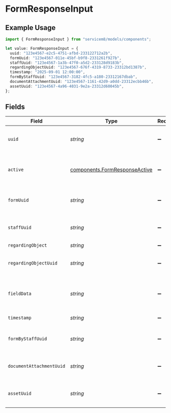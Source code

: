 # FormResponseInput

## Example Usage

```typescript
import { FormResponseInput } from "servicem8/models/components";

let value: FormResponseInput = {
  uuid: "123e4567-e2c5-4751-afbd-233122712a2b",
  formUuid: "123e4567-011e-45bf-b9f8-2331261f927b",
  staffUuid: "123e4567-1a3b-47f0-a5d2-233128d9183b",
  regardingObjectUuid: "123e4567-676f-4319-8733-23312bd1387b",
  timestamp: "2025-09-01 12:00:00",
  formByStaffUuid: "123e4567-3182-4fc5-a180-23312167dbab",
  documentAttachmentUuid: "123e4567-1161-42d9-a0dd-23312ecbb46b",
  assetUuid: "123e4567-4a96-4031-9e2a-23312d60045b",
};
```

## Fields

| Field                                                                          | Type                                                                           | Required                                                                       | Description                                                                    | Example                                                                        |
| ------------------------------------------------------------------------------ | ------------------------------------------------------------------------------ | ------------------------------------------------------------------------------ | ------------------------------------------------------------------------------ | ------------------------------------------------------------------------------ |
| `uuid`                                                                         | *string*                                                                       | :heavy_minus_sign:                                                             | Unique identifier for this record                                              | 123e4567-e2c5-4751-afbd-233122712a2b                                           |
| `active`                                                                       | [components.FormResponseActive](../../models/components/formresponseactive.md) | :heavy_minus_sign:                                                             | Record active/deleted flag.  Valid values are [0,1]                            |                                                                                |
| `formUuid`                                                                     | *string*                                                                       | :heavy_minus_sign:                                                             | N/A                                                                            | 123e4567-011e-45bf-b9f8-2331261f927b                                           |
| `staffUuid`                                                                    | *string*                                                                       | :heavy_minus_sign:                                                             | N/A                                                                            | 123e4567-1a3b-47f0-a5d2-233128d9183b                                           |
| `regardingObject`                                                              | *string*                                                                       | :heavy_minus_sign:                                                             | N/A                                                                            |                                                                                |
| `regardingObjectUuid`                                                          | *string*                                                                       | :heavy_minus_sign:                                                             | N/A                                                                            | 123e4567-676f-4319-8733-23312bd1387b                                           |
| `fieldData`                                                                    | *string*                                                                       | :heavy_minus_sign:                                                             | JSON array of form answers captured at submission time.                        |                                                                                |
| `timestamp`                                                                    | *string*                                                                       | :heavy_minus_sign:                                                             | N/A                                                                            | 2025-09-01 12:00:00                                                            |
| `formByStaffUuid`                                                              | *string*                                                                       | :heavy_minus_sign:                                                             | N/A                                                                            | 123e4567-3182-4fc5-a180-23312167dbab                                           |
| `documentAttachmentUuid`                                                       | *string*                                                                       | :heavy_minus_sign:                                                             | N/A                                                                            | 123e4567-1161-42d9-a0dd-23312ecbb46b                                           |
| `assetUuid`                                                                    | *string*                                                                       | :heavy_minus_sign:                                                             | N/A                                                                            | 123e4567-4a96-4031-9e2a-23312d60045b                                           |